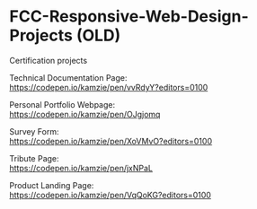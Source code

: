 # FCC-Responsive-Web-Design-Projects (OLD)

Certification projects

Technical Documentation Page:   
https://codepen.io/kamzie/pen/vvRdyY?editors=0100

Personal Portfolio Webpage:   
https://codepen.io/kamzie/pen/OJgjomq

Survey Form:  
https://codepen.io/kamzie/pen/XoVMvO?editors=0100

Tribute Page:   
https://codepen.io/kamzie/pen/jxNPaL

Product Landing Page:   
https://codepen.io/kamzie/pen/VqQoKG?editors=0100
